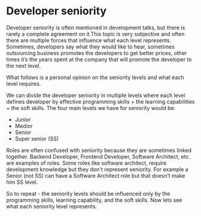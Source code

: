 # Developer seniority

Developer seniority is often mentioned in development talks, but there is rarely a complete agreement on it.This topic is very subjective and often there are multiple forces that influence what each level represents. Sometimes, developers say what they would like to hear, sometimes outsourcing business promotes the developers to get better prices, other times it’s the years spent at the company that will promote the developer to the next level.

What follows is a personal opinion on the seniority levels and what each level requires.

We can divide the developer seniority in multiple levels where each level defines developer by effective programming skills + the learning capabilities + the soft skills. The four main levels we have for seniority would be:

* Junior
* Medior
* Senior
* Super senior (SS)

Roles are often confused with seniority because they are sometimes linked together. Backend Developer, Frontend Developer, Software Architect, etc. are examples of roles. Some roles like software architect, require development knowledge but they don't represent seniority. For example a Senior (not SS) can have a Software Architect role but that doesn’t make him SS level.

So to repeat - the seniority levels should be influenced only by the programming skills, learning capability, and the soft skills. Now lets see what each seniority level represents.
